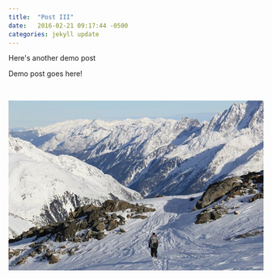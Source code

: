 ```yaml
---
title:  "Post III"
date:   2016-02-21 09:17:44 -0500
categories: jekyll update
---
```


Here's another demo post

Demo post goes here!

&nbsp;

![](/uploads/versions/january_18__2015_at_0456pm_--&#40;1&#41;---x----720-479x---.jpg)